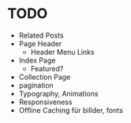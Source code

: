 # TODO

* Related Posts
* Page Header
    * Header Menu Links
* Index Page
    * Featured?
* Collection Page
* pagination
* Typography, Animations
* Responsiveness
* Offline Caching für billder, fonts